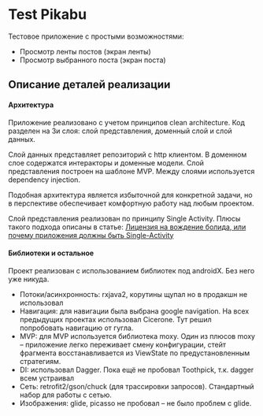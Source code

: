 # Test Pikabu
Тестовое приложение с простыми возможностями:
* Просмотр ленты постов (экран ленты)
* Просмотр выбранного поста (экран поста)

## Описание деталей реализации
#### Архитектура
Приложение реализовано с учетом принципов clean architecture. Код разделен на 3и слоя: слой представления, доменный слой и слой данных. 

Слой данных представляет репозиторий с http клиентом. В доменном слое содержатся интеракторы и доменные модели. Слой представления построен на шаблоне MVP. Между слоями используется dependency injection.

Подобная архитектура является избыточной для конкретной задачи, но в перспективе обеспечивает комфортную работу над любым проектом.

Слой представления реализован по принципу Single Activity. Плюсы такого подхода описаны в статье: 
[Лицензия на вождение болида, или почему приложения должны быть Single-Activity](https://habr.com/ru/company/redmadrobot/blog/426617/)

#### Библиотеки  и остальное
Проект реализован с использованием библиотек под androidX. Без него уже никуда.
* Потоки/асинхронность: rxjava2, корутины щупал но в продакшн не использовал
* Навигация: для навигации была выбрана google navigation. На всех предыдущих проектах использовал Cicerone. Тут решил попробовать навигацию от гугла.
* MVP: для MVP используется библиотека moxy. Один из плюсов moxy – приложение легко переживает смену конфигурации, стейт фрагмента восстанавливается из ViewState по предустановленным стратегиям.
* DI: использовал Dagger. Пока ещё не пробовал Toothpick, т.к. dagger всем устраивал
* Сеть: retrofit2/gson/chuck (для трассировки запросов). Стандартный набор для работы с сетью.
* Изображения: glide, picasso не пробовал – не было проблем с glide.
